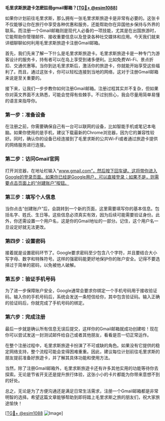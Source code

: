 **毛里求斯旅遊卡怎麽註冊gmail郵箱？[[TG💪+ @esim1088](https://t.me/s/esim1088)]**

如果你计划前往毛里求斯，那么拥有一张毛里求斯旅遊卡是非常有必要的。这张卡不仅能够让你在旅行中享受各种优惠和服务，还能帮助你在异国他乡保持与外界的联系。而注册一个Gmail邮箱则是现代人必备的一项技能，尤其是在出国旅游时，它能帮助你管理邮件、接收重要信息以及登录各种社交媒体和应用。今天我们就来详细聊聊如何利用毛里求斯旅遊卡注册Gmail邮箱。

首先，我们先来了解一下什么是毛里求斯旅遊卡。毛里求斯旅遊卡是一种专门为游客设计的服务卡，持有者可以在岛上享受到诸多便利。比如免费Wi-Fi、景点折扣、交通优惠等。当你到达毛里求斯后，激活你的旅遊卡，你就能开始享受这些福利了。而且，通过这张卡，你可以轻松连接到当地的网络，这对于注册Gmail邮箱来说是至关重要的。

接下来，让我们一步步教你如何注册Gmail邮箱。注册过程其实并不复杂，但如果你对英文界面不太熟悉，可能会觉得有些棘手。不过别担心，我会尽量用简单易懂的语言来指导你。

### 第一步：准备设备

在注册之前，你需要确保自己有一台可以联网的设备，比如智能手机或笔记本电脑。如果你使用的是手机，建议下载最新的Chrome浏览器，因为它的兼容性较好。同时，确认你的设备已经连接到了毛里求斯的公共Wi-Fi或者通过旅遊卡提供的网络服务进行连接。

### 第二步：访问Gmail官网

打开浏览器，在地址栏输入“www.gmail.com”，然后按下回车键。这将带你进入Google的登录页面。如果你已经是Google用户，可以直接登录；如果不是，则需要点击页面上的“创建账户”按钮。

### 第三步：填写个人信息

当你点击“创建账户”后，会跳转到一个新的页面，这里需要填写你的基本信息。包括名字、姓氏、生日等。这些信息必须真实有效，因为后续可能需要验证身份。此外，你还需设置一个用户名，这是你的Gmail地址的一部分。记住，这个用户名一旦设定好就无法更改。

### 第四步：设置密码

接着就是设置密码环节了。Google要求密码至少包含八个字符，并且要结合大小写字母、数字和特殊符号。这样的强密码能更好地保护你的账户安全。记得不要选择过于简单的密码，以免被他人破解。

### 第五步：验证手机号码

为了进一步保障账户安全，Google通常会要求你绑定一个手机号码用于接收验证码。输入你的手机号码后，系统会发送一条短信给你，其中包含验证码。输入正确的验证码后，你就完成了手机号码的绑定。

### 第六步：完成注册

最后一步就是确认所有信息无误后提交，这样你的Gmail邮箱就成功创建啦！现在你可以尝试发送一封测试邮件给自己或者其他朋友，看看是否一切正常运作。

在整个注册过程中，毛里求斯旅遊卡扮演了不可或缺的角色。如果没有它提供的稳定网络支持，整个流程可能会变得困难重重。因此，建议每位计划前往毛里求斯的朋友提前准备好旅遊卡，并了解其具体功能和使用方法。

当然，除了注册Gmail邮箱外，毛里求斯旅遊卡还有许多其他实用的功能等待你去探索。无论是节省开支还是提升旅行体验，这张小小的卡片都能为你带来意想不到的好处。

总之，无论是为了方便沟通还是满足日常生活需求，注册一个Gmail邮箱都是非常明智的选择。希望这篇文章能够帮助到即将踏上毛里求斯之旅的朋友们，祝大家旅途愉快！

[[TG💪+ @esim1088](https://t.me/s/esim1088) ![Image](https://i.postimg.cc/4NQfJmqS/Snipaste-2025-05-13-00-14-12.png)]